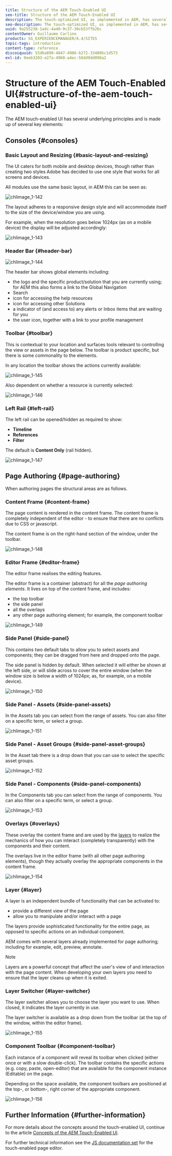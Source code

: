 ```yaml
---
title: Structure of the AEM Touch-Enabled UI
seo-title: Structure of the AEM Touch-Enabled UI
description: The touch-optimized UI, as implemented in AEM, has several underlying principles and is made up of several key elements
seo-description: The touch-optimized UI, as implemented in AEM, has several underlying principles and is made up of several key elements
uuid: 9a255238-1adc-4a40-9c37-30cb53ffb26c
contentOwner: Guillaume Carlino
products: SG_EXPERIENCEMANAGER/6.4/SITES
topic-tags: introduction
content-type: reference
discoiquuid: 55dba890-4847-4986-b272-33480bc1d573
exl-id: 9eeb3203-e27a-4960-a4ec-58dd9dd098a2
---
```

# Structure of the AEM Touch-Enabled UI{#structure-of-the-aem-touch-enabled-ui}

The AEM touch-enabled UI has several underlying principles and is made up of several key elements:

## Consoles {#consoles}

### Basic Layout and Resizing {#basic-layout-and-resizing}

The UI caters for both mobile and desktop devices, though rather than creating two styles Adobe has decided to use one style that works for all screens and devices.

All modules use the same basic layout, in AEM this can be seen as: 

![chlimage_1-142](assets/chlimage_1-142.png)

The layout adheres to a responsive design style and will accommodate itself to the size of the device/window you are using.

For example, when the resolution goes below 1024px (as on a mobile device) the display will be adjusted accordingly:

![chlimage_1-143](assets/chlimage_1-143.png) 

### Header Bar {#header-bar}

![chlimage_1-144](assets/chlimage_1-144.png)

The header bar shows global elements including:

* the logo and the specific product/solution that you are currently using; for AEM this also forms a link to the Global Navigation
* Search
* icon for accessing the help resources
* icon for accessing other Solutions
* a indicator of (and access to) any alerts or Inbox items that are waiting for you
* the user icon, together with a link to your profile management

### Toolbar {#toolbar}

This is contextual to your location and surfaces tools relevant to controlling the view or assets in the page below. The toolbar is product specific, but there is some commonality to the elements.

In any location the toolbar shows the actions currently available: 

![chlimage_1-145](assets/chlimage_1-145.png)

Also dependent on whether a resource is currently selected:

![chlimage_1-146](assets/chlimage_1-146.png) 

### Left Rail {#left-rail}

The left rail can be opened/hidden as required to show:

* **Timeline**
* **References**
* **Filter**

The default is **Content Only** (rail hidden).

![chlimage_1-147](assets/chlimage_1-147.png) 

## Page Authoring {#page-authoring}

When authoring pages the structural areas are as follows.

### Content Frame {#content-frame}

The page content is rendered in the content frame. The content frame is completely independent of the editor - to ensure that there are no conflicts due to CSS or javascript.

The content frame is on the right-hand section of the window, under the toolbar. 

![chlimage_1-148](assets/chlimage_1-148.png) 

### Editor Frame {#editor-frame}

The editor frame realises the editing features.

The editor frame is a container (abstract) for all the *page authoring elements*. It lives on top of the content frame, and includes:

* the top toolbar
* the side panel
* all the overlays
* any other page authoring element; for example, the component toolbar

![chlimage_1-149](assets/chlimage_1-149.png) 

### Side Panel {#side-panel}

This contains two default tabs to allow you to select assets and components; they can be dragged from here and dropped onto the page.

The side panel is hidden by default. When selected it will either be shown at the left side, or will slide across to cover the entire window (when the window size is below a width of 1024px; as, for example, on a mobile device).

![chlimage_1-150](assets/chlimage_1-150.png) 

### Side Panel - Assets {#side-panel-assets}

In the Assets tab you can select from the range of assets. You can also filter on a specific term, or select a group.

![chlimage_1-151](assets/chlimage_1-151.png) 

### Side Panel - Asset Groups {#side-panel-asset-groups}

In the Asset tab there is a drop down that you can use to select the specific asset groups.

![chlimage_1-152](assets/chlimage_1-152.png) 

### Side Panel - Components {#side-panel-components}

In the Components tab you can select from the range of components. You can also filter on a specific term, or select a group.

![chlimage_1-153](assets/chlimage_1-153.png) 

### Overlays {#overlays}

These overlay the content frame and are used by the [layers](#layer) to realize the mechanics of how you can interact (completely transparently) with the components and their content.

The overlays live in the editor frame (with all other page authoring elements), though they actually overlay the appropriate components in the content frame.

![chlimage_1-154](assets/chlimage_1-154.png) 

### Layer {#layer}

A layer is an independent bundle of functionality that can be activated to:

* provide a different view of the page  
* allow you to manipulate and/or interact with a page

The layers provide sophisticated functionality for the entire page, as opposed to specific actions on an individual component.

AEM comes with several layers already implemented for page authoring; including for example, edit, preview, annotate.

>[!NOTE]
>
>Layers are a powerful concept that affect the user's view of and interaction with the page content. When developing your own layers you need to ensure that the layer cleans up when it is exited.

### Layer Switcher {#layer-switcher}

The layer switcher allows you to choose the layer you want to use. When closed, it indicates the layer currently in use.

The layer switcher is available as a drop down from the toolbar (at the top of the window, within the editor frame). 

![chlimage_1-155](assets/chlimage_1-155.png) 

### Component Toolbar {#component-toolbar}

Each instance of a component will reveal its toolbar when clicked (either once or with a slow double-click). The toolbar contains the specific actions (e.g. copy, paste, open-editor) that are available for the component instance (Editable) on the page.

Depending on the space available, the component toolbars are positioned at the top-, or bottom-, right corner of the appropriate component.

![chlimage_1-156](assets/chlimage_1-156.png) 

## Further Information {#further-information}

For more details about the concepts around the touch-enabled UI, continue to the article [Concepts of the AEM Touch-Enabled UI](/help/sites-developing/touch-ui-concepts.md).

For further technical information see the [JS documentation set](https://helpx.adobe.com/experience-manager/6-4/sites/developing/using/reference-materials/jsdoc/ui-touch/editor-core/index.html) for the touch-enabled page editor.
